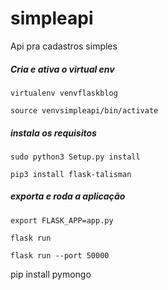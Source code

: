 # simpleapi
Api pra cadastros simples

##### Cria e ativa o virtual env

`virtualenv venvflaskblog`

`source venvsimpleapi/bin/activate`

##### instala os requisitos
`sudo python3 Setup.py install`

`pip3 install flask-talisman`

##### exporta e roda a aplicação
`export FLASK_APP=app.py`

`flask run`


`flask run --port 50000`


pip install pymongo